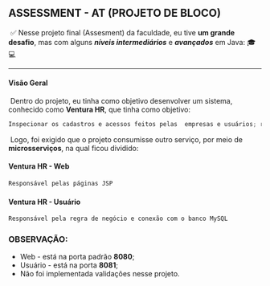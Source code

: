 ## ASSESSMENT - AT (PROJETO DE BLOCO)

​			:white_check_mark: Nesse projeto final (Assesment) da faculdade, eu tive **um grande desafio**, mas com alguns ***níveis intermediários*** e ***avançados*** em Java: :mortar_board: :computer: 

------

#### Visão Geral

​				Dentro do projeto, eu tinha como objetivo desenvolver um sistema, conhecido como **Ventura HR**, que tinha como objetivo:

```java
Inspecionar os cadastros e acessos feitos pelas  empresas e usuários; reparar automaticamente as vagas vencidas e também disponibilizar  relatórios ao administrador.
```

​				Logo, foi exigido que o projeto consumisse outro serviço, por meio de **microsserviços**, na qual ficou dividido:

#### 			Ventura HR - Web

```java
Responsável pelas páginas JSP
```

#### 			Ventura HR - Usuário

```java
Responsável pela regra de negócio e conexão com o banco MySQL
```

### OBSERVAÇÃO:

- Web - está na porta padrão **8080**;
- Usuário - está na porta **8081**;
- Não foi implementada validações nesse projeto.			



